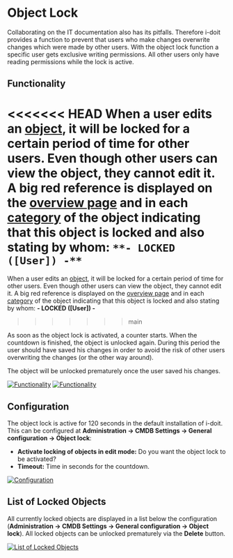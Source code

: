 # Object Lock

Collaborating on the IT documentation also has its pitfalls. Therefore i-doit provides a function to prevent that users who make changes overwrite changes which were made by other users. With the object lock function a specific user gets exclusive writing permissions. All other users only have reading permissions while the lock is active.

Functionality
-------------

<<<<<<< HEAD
When a user edits an [object](../../basics/structure-of-the-it-documentation.md), it will be locked for a certain period of time for other users. Even though other users can view the object, they cannot edit it. A big red reference is displayed on the [overview page](../../basics/structure-of-the-it-documentation.md) and in each [category](../../basics/structure-of-the-it-documentation.md) of the object indicating that this object is locked and also stating by whom: `**- LOCKED ([User]) -**`
=======
When a user edits an [object](../basics/structure-of-the-it-documentation.md), it will be locked for a certain period of time for other users. Even though other users can view the object, they cannot edit it. A big red reference is displayed on the [overview page](../basics/structure-of-the-it-documentation.md) and in each [category](../basics/structure-of-the-it-documentation.md) of the object indicating that this object is locked and also stating by whom: **- LOCKED ([User]) -**
>>>>>>> main

As soon as the object lock is activated, a counter starts. When the countdown is finished, the object is unlocked again. During this period the user should have saved his changes in order to avoid the risk of other users overwriting the changes (or the other way around).

The object will be unlocked prematurely once the user saved his changes.

[![Functionality](../assets/images/en/efficient-documentation/object-lock/1-ol.png)](../assets/images/en/efficient-documentation/object-lock/1-ol.png)
[![Functionality](../assets/images/en/efficient-documentation/object-lock/2-ol.png)](../assets/images/en/efficient-documentation/object-lock/2-ol.png)

Configuration
-------------

The object lock is active for 120 seconds in the default installation of i-doit. This can be configured at **Administration → CMDB Settings → General configuration → Object lock**:

*   **Activate locking of objects in edit mode:** Do you want the object lock to be activated?
*   **Timeout:** Time in seconds for the countdown.

[![Configuration](../assets/images/en/efficient-documentation/object-lock/3-ol.png)](../assets/images/en/efficient-documentation/object-lock/3-ol.png)

List of Locked Objects
----------------------

All currently locked objects are displayed in a list below the configuration (**Administration → CMDB Settings → General configuration → Object lock**). All locked objects can be unlocked prematurely via the **Delete** button.

[![List of Locked Objects](../assets/images/en/efficient-documentation/object-lock/4-ol.png)](../assets/images/en/efficient-documentation/object-lock/4-ol.png)